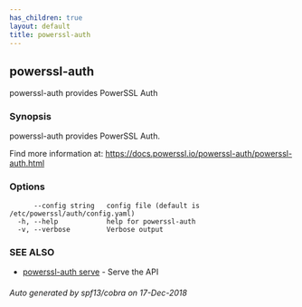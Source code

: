 ```yaml
---
has_children: true
layout: default
title: powerssl-auth
---
```

## powerssl-auth

powerssl-auth provides PowerSSL Auth

### Synopsis

powerssl-auth provides PowerSSL Auth.

Find more information at: https://docs.powerssl.io/powerssl-auth/powerssl-auth.html

### Options

```
      --config string   config file (default is /etc/powerssl/auth/config.yaml)
  -h, --help            help for powerssl-auth
  -v, --verbose         Verbose output
```

### SEE ALSO

* [powerssl-auth serve](powerssl-auth_serve.md)	 - Serve the API

###### Auto generated by spf13/cobra on 17-Dec-2018
